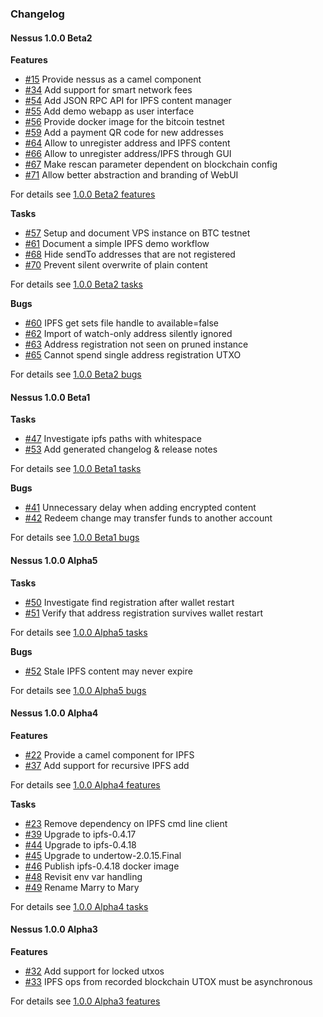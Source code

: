 ### Changelog

#### Nessus 1.0.0 Beta2

**Features**

* [#15][15] Provide nessus as a camel component 
* [#34][34] Add support for smart network fees
* [#54][54] Add JSON RPC API for IPFS content manager
* [#55][55] Add demo webapp as user interface
* [#56][56] Provide docker image for the bitcoin testnet
* [#59][59] Add a payment QR code for new addresses
* [#64][64] Allow to unregister address and IPFS content
* [#66][66] Allow to unregister address/IPFS through GUI
* [#67][67] Make rescan parameter dependent on blockchain config
* [#71][71] Allow better abstraction and branding of WebUI

For details see [1.0.0 Beta2 features](https://github.com/jboss-fuse/nessus/issues?q=milestone%3A"1.0.0+Beta2"+label%3Afeature)

**Tasks**

* [#57][57] Setup and document VPS instance on BTC testnet
* [#61][61] Document a simple IPFS demo workflow
* [#68][68] Hide sendTo addresses that are not registered
* [#70][70] Prevent silent overwrite of plain content

For details see [1.0.0 Beta2 tasks](https://github.com/jboss-fuse/nessus/issues?q=milestone%3A"1.0.0+Beta2"+label%3Atask)

**Bugs**

* [#60][60] IPFS get sets file handle to available=false
* [#62][62] Import of watch-only address silently ignored
* [#63][63] Address registration not seen on pruned instance
* [#65][65] Cannot spend single address registration UTXO

For details see [1.0.0 Beta2 bugs](https://github.com/jboss-fuse/nessus/issues?q=milestone%3A"1.0.0+Beta2"+label%3Abug)

[15]: https://github.com/jboss-fuse/nessus/issues/15
[34]: https://github.com/jboss-fuse/nessus/issues/34
[54]: https://github.com/jboss-fuse/nessus/issues/54
[55]: https://github.com/jboss-fuse/nessus/issues/55
[56]: https://github.com/jboss-fuse/nessus/issues/56
[59]: https://github.com/jboss-fuse/nessus/issues/59
[64]: https://github.com/jboss-fuse/nessus/issues/64
[66]: https://github.com/jboss-fuse/nessus/issues/66
[67]: https://github.com/jboss-fuse/nessus/issues/67
[71]: https://github.com/jboss-fuse/nessus/issues/71
[57]: https://github.com/jboss-fuse/nessus/issues/57
[61]: https://github.com/jboss-fuse/nessus/issues/61
[68]: https://github.com/jboss-fuse/nessus/issues/68
[70]: https://github.com/jboss-fuse/nessus/issues/70
[60]: https://github.com/jboss-fuse/nessus/issues/60
[62]: https://github.com/jboss-fuse/nessus/issues/62
[63]: https://github.com/jboss-fuse/nessus/issues/63
[65]: https://github.com/jboss-fuse/nessus/issues/65

#### Nessus 1.0.0 Beta1

**Tasks**

* [#47][47] Investigate ipfs paths with whitespace
* [#53][53] Add generated changelog & release notes

For details see [1.0.0 Beta1 tasks](https://github.com/jboss-fuse/nessus/issues?q=milestone%3A"1.0.0+Beta1"+label%3Atask)

**Bugs**

* [#41][41] Unnecessary delay when adding encrypted content
* [#42][42] Redeem change may transfer funds to another account

For details see [1.0.0 Beta1 bugs](https://github.com/jboss-fuse/nessus/issues?q=milestone%3A"1.0.0+Beta1"+label%3Abug)

[47]: https://github.com/jboss-fuse/nessus/issues/47
[53]: https://github.com/jboss-fuse/nessus/issues/53
[41]: https://github.com/jboss-fuse/nessus/issues/41
[42]: https://github.com/jboss-fuse/nessus/issues/42

#### Nessus 1.0.0 Alpha5

**Tasks**

* [#50][50] Investigate find registration after wallet restart
* [#51][51] Verify that address registration survives wallet restart

For details see [1.0.0 Alpha5 tasks](https://github.com/jboss-fuse/nessus/issues?q=milestone%3A"1.0.0+Alpha5"+label%3Atask)

**Bugs**

* [#52][52] Stale IPFS content may never expire

For details see [1.0.0 Alpha5 bugs](https://github.com/jboss-fuse/nessus/issues?q=milestone%3A"1.0.0+Alpha5"+label%3Abug)

[50]: https://github.com/jboss-fuse/nessus/issues/50
[51]: https://github.com/jboss-fuse/nessus/issues/51
[52]: https://github.com/jboss-fuse/nessus/issues/52

#### Nessus 1.0.0 Alpha4

**Features**

* [#22][22] Provide a camel component for IPFS
* [#37][37] Add support for recursive IPFS add

For details see [1.0.0 Alpha4 features](https://github.com/jboss-fuse/nessus/issues?q=milestone%3A"1.0.0+Alpha4"+label%3Afeature)

**Tasks**

* [#23][23] Remove dependency on IPFS cmd line client
* [#39][39] Upgrade to ipfs-0.4.17
* [#44][44] Upgrade to ipfs-0.4.18
* [#45][45] Upgrade to undertow-2.0.15.Final
* [#46][46] Publish ipfs-0.4.18 docker image
* [#48][48] Revisit env var handling
* [#49][49] Rename Marry to Mary

For details see [1.0.0 Alpha4 tasks](https://github.com/jboss-fuse/nessus/issues?q=milestone%3A"1.0.0+Alpha4"+label%3Atask)

[22]: https://github.com/jboss-fuse/nessus/issues/22
[37]: https://github.com/jboss-fuse/nessus/issues/37
[23]: https://github.com/jboss-fuse/nessus/issues/23
[39]: https://github.com/jboss-fuse/nessus/issues/39
[44]: https://github.com/jboss-fuse/nessus/issues/44
[45]: https://github.com/jboss-fuse/nessus/issues/45
[46]: https://github.com/jboss-fuse/nessus/issues/46
[48]: https://github.com/jboss-fuse/nessus/issues/48
[49]: https://github.com/jboss-fuse/nessus/issues/49

#### Nessus 1.0.0 Alpha3

**Features**

* [#32][32] Add support for locked utxos
* [#33][33] IPFS ops from recorded blockchain UTOX must be asynchronous

For details see [1.0.0 Alpha3 features](https://github.com/jboss-fuse/nessus/issues?q=milestone%3A"1.0.0+Alpha3"+label%3Afeature)

[32]: https://github.com/jboss-fuse/nessus/issues/32
[33]: https://github.com/jboss-fuse/nessus/issues/33
